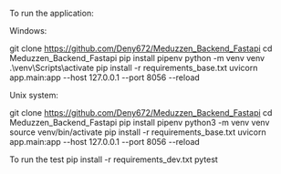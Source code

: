 To run the application:

Windows:

git clone https://github.com/Deny672/Meduzzen_Backend_Fastapi cd Meduzzen_Backend_Fastapi pip install pipenv python -m venv venv .\venv\Scripts\activate pip install -r requirements_base.txt uvicorn app.main:app --host 127.0.0.1 --port 8056 --reload

Unix system:

git clone https://github.com/Deny672/Meduzzen_Backend_Fastapi cd Meduzzen_Backend_Fastapi pip install pipenv python3 -m venv venv source venv/bin/activate pip install -r requirements_base.txt uvicorn app.main:app --host 127.0.0.1 --port 8056 --reload


To run the test
pip install -r requirements_dev.txt
pytest